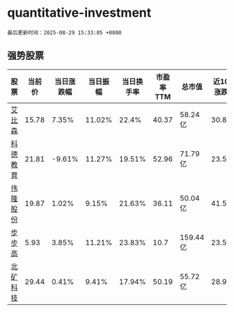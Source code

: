 # quantitative-investment

`最后更新时间：2025-08-29 15:33:05 +0800`

## 强势股票

|股票|当前价|当日涨跌幅|当日振幅|当日换手率|市盈率TTM|总市值|近10日涨跌幅|
|----|----|----|----|----|----|----|----|
|[艾比森](https://xueqiu.com/S/SZ300389)|15.78|7.35%|11.02%|22.4%|40.37|58.24亿|30.85%|
|[科德教育](https://xueqiu.com/S/SZ300192)|21.81|-9.61%|11.27%|19.51%|52.96|71.79亿|23.5%|
|[伟隆股份](https://xueqiu.com/S/SZ002871)|19.87|1.02%|9.15%|21.63%|36.11|50.04亿|41.52%|
|[步步高](https://xueqiu.com/S/SZ002251)|5.93|3.85%|11.21%|23.83%|10.7|159.44亿|23.54%|
|[北矿科技](https://xueqiu.com/S/SH600980)|29.44|0.41%|9.41%|17.94%|50.19|55.72亿|28.9%|
